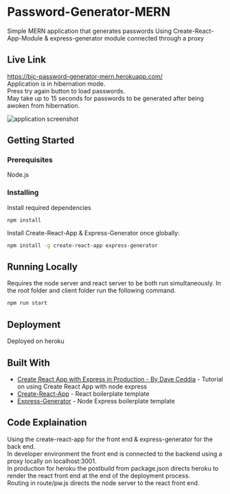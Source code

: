# Password-Generator-MERN
Simple MERN application that generates passwords
Using Create-React-App-Module & express-generator module connected through a proxy

## Live Link
https://bjc-password-generator-mern.herokuapp.com/ <br>
Application is in hibernation mode. <br>
Press try again button to load passwords. <br>
May take up to 15 seconds for passwords to be generated after being awoken from hibernation.

<img alt="application screenshot" src="https://user-images.githubusercontent.com/19923593/27760477-20af9588-5dfd-11e7-8b51-26dcebf45b66.jpg">

## Getting Started

### Prerequisites

Node.js

### Installing
Install required dependencies
```
npm install
```
Install Create-React-App & Express-Generator once globally:
```sh
npm install -g create-react-app express-generator
```
## Running Locally
Requires the node server and react server to be both run simultaneously. 
In the root folder and client folder run the following command.
```sh
npm run start 
```

## Deployment
Deployed on heroku

## Built With
* [Create React App with Express in Production - By Dave Ceddia](https://daveceddia.com/create-react-app-express-production/) - Tutorial on using Create React App with node express
* [Create-React-App](https://github.com/facebookincubator/create-react-app) - React boilerplate template
* [Express-Generator](https://github.com/expressjs/generator) - Node Express boilerplate template

## Code Explaination
Using the create-react-app for the front end & express-generator for the back end. <br>
In developer environment the front end is connected to the backend using a proxy locally on localhost:3001. <br>
In production for heroku the postbuild from package.json directs heroku to render the react front end at the end of the deployment process. <br>
Routing in route/pw.js directs the node server to the react front end. <br>
